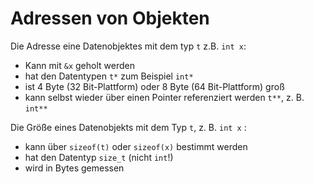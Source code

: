 #  Adressen von Objekten

Die Adresse eine Datenobjektes mit dem typ `t` z.B. `int x`:

- Kann mit `&x` geholt werden 
- hat den Datentypen `t*` zum Beispiel `int*`
- ist 4 Byte (32 Bit-Plattform) oder 8 Byte (64 Bit-Plattform) groß
- kann selbst wieder über einen Pointer referenziert werden `t**`, z. B. `int**`

Die Größe eines Datenobjekts mit dem Typ `t`, z. B. `int x` :

- kann über `sizeof(t)` oder `sizeof(x)` bestimmt werden 
- hat den Datentyp `size_t` (nicht `int`!)
- wird in Bytes gemessen 

